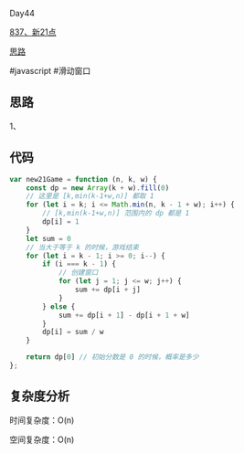 Day44

[837、新21点](https://leetcode.cn/problems/new-21-game/)

[思路](https://leetcode.cn/problems/new-21-game/solution/dphua-dong-chuang-kou-by-jzsq_lyx-jwvd/)

#javascript #滑动窗口
## 思路
1、

## 代码
```javascript
var new21Game = function (n, k, w) {
    const dp = new Array(k + w).fill(0)
    // 这里是 [k,min(k-1+w,n)] 都取 1 
    for (let i = k; i <= Math.min(n, k - 1 + w); i++) {
        // [k,min(k-1+w,n)] 范围内的 dp 都是 1
        dp[i] = 1
    }
    let sum = 0
    // 当大于等于 k 的时候，游戏结束
    for (let i = k - 1; i >= 0; i--) {
        if (i === k - 1) {
            // 创建窗口
            for (let j = 1; j <= w; j++) {
                sum += dp[i + j]
            }
        } else {
            sum += dp[i + 1] - dp[i + 1 + w]
        }
        dp[i] = sum / w
    }

    return dp[0] // 初始分数是 0 的时候，概率是多少
};
```
## 复杂度分析
时间复杂度：O(n)

空间复杂度：O(n)
